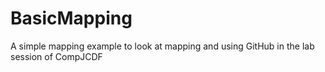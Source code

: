 BasicMapping
============

A simple mapping example to look at mapping and using GitHub in the lab session of CompJCDF
